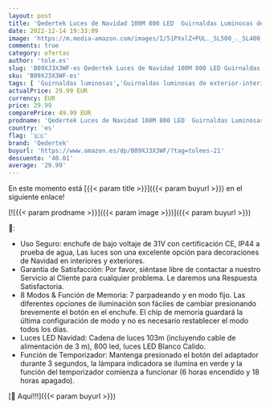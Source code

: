 ```yaml
---
layout: post
title: 'Qedertek Luces de Navidad 100M 800 LED  Guirnaldas Luminosas de Arbol de Navidad  Cadena de Luces Interior  Luces de Hadas de Navidad Decoración para Casa Jardín Balcón Fiestas  Blanco Calido '
date: 2022-12-14 19:33:09
image: 'https://m.media-amazon.com/images/I/51PXxlZ+PUL._SL500_._SL400_.jpg'
comments: true
category: ofertas
author: 'tole.es'
slug: 'B09XJ3X3WF-es Qedertek Luces de Navidad 100M 800 LED Guirnaldas...'
sku: 'B09XJ3X3WF-es'
tags: [ 'Guirnaldas luminosas','Guirnaldas luminosas de exterior-interior','Guirnaldas luminosas de interior','Iluminación','navidad','qedertek','🇪🇸', ]
actualPrice: 29.99 EUR
currency: EUR
price: 29.99
comparePrice: 49.99 EUR
prodname: 'Qedertek Luces de Navidad 100M 800 LED  Guirnaldas Luminosas de Arbol de Navidad  Cadena de Luces Interior  Luces de Hadas de Navidad Decoración para Casa Jardín Balcón Fiestas  Blanco Calido '
country: 'es'
flag: '🇪🇸'
brand: 'Qedertek'
buyurl: 'https://www.amazon.es/dp/B09XJ3X3WF/?tag=tolees-21'
descuento: '40.01'
average: '29.99'
---
```


En este momento está [{{< param title >}}]({{< param buyurl >}}) en el siguiente enlace!

[![{{< param prodname >}}]({{< param image >}})]({{< param buyurl >}})

🔎:

- Uso Seguro: enchufe de bajo voltaje de 31V con certificación CE, IP44 a prueba de agua, Las luces son una excelente opción para decoraciones de Navidad en interiores y exteriores.
- Garantía de Satisfacción: Por favor, siéntase libre de contactar a nuestro Servicio al Cliente para cualquier problema. Le daremos una Respuesta Satisfactoria.
- 8 Modos & Función de Memoria: 7 parpadeando y en modo fijo. Las diferentes opciones de iluminación son fáciles de cambiar presionando brevemente el botón en el enchufe. El chip de memoria guardará la última configuración de modo y no es necesario restablecer el modo todos los días.
- Luces LED Navidad: Cadena de luces 103m (incluyendo cable de alimentación de 3 m), 800 led, luces LED Blanco Calido.
- Función de Temporizador: Mantenga presionado el botón del adaptador durante 3 segundos, la lámpara indicadora se ilumina en verde y la función del temporizador comienza a funcionar (6 horas encendido y 18 horas apagado).

[🛒 Aquí!!!]({{< param buyurl >}})

